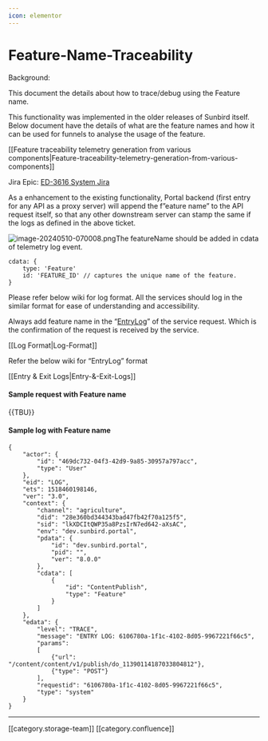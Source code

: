```yaml
---
icon: elementor
---
```


# Feature-Name-Traceability

Background:

This document the details about how to trace/debug using the Feature name.

This functionality was implemented in the older releases of Sunbird itself. Below document have the details of what are the feature names and how it can be used for funnels to analyse the usage of the feature.

\[\[Feature traceability telemetry generation from various components|Feature-traceability-telemetry-generation-from-various-components]]

Jira Epic: [ED-3616 System Jira](https://browse/ED-3616)

As a enhancement to the existing functionality, Portal backend (first entry for any API as a proxy server) will append the f”eature name” to the API request itself, so that any other downstream server can stamp the same if the logs as defined in the above ticket.

![image-20240510-070008.png](../../../../../.gitbook/assets/image-20240510-070008.png)The featureName should be added in cdata of telemetry log event.

```
cdata: {
    type: 'Feature'
    id: 'FEATURE_ID' // captures the unique name of the feature.
}
```

Please refer below wiki for log format. All the services should log in the similar format for ease of understanding and accessibility.

Always add feature name in the “[EntryLog](https://project-sunbird.atlassian.net/wiki/spaces/DEB/pages/1872396449/Entry+Exit+Logs)” of the service request. Which is the confirmation of the request is received by the service.

\[\[Log Format|Log-Format]]

Refer the below wiki for “EntryLog” format

\[\[Entry & Exit Logs|Entry-&-Exit-Logs]]

#### Sample request with Feature name

\{{TBU\}}

#### Sample log with Feature name

```
{
    "actor": { 
        "id": "469dc732-04f3-42d9-9a85-30957a797acc", 
        "type": "User" 
    },
    "eid": "LOG",
    "ets": 1518460198146,
    "ver": "3.0",
    "context": {
        "channel": "agriculture",
        "did": "28e360bd344343bad47fb42f70a125f5",
        "sid": "lkXDCItQWP35a8PzsIrN7ed642-aXsAC",
        "env": "dev.sunbird.portal",
        "pdata": {
            "id": "dev.sunbird.portal",
            "pid": "",
            "ver": "8.0.0"
        },
        "cdata": [
            {
                "id": "ContentPublish",
                "type": "Feature"
            }
        ]
    },
    "edata": {
        "level": "TRACE",
        "message": "ENTRY LOG: 6106780a-1f1c-4102-8d05-9967221f66c5",
        "params": 
        [   
            {"url": "/content/content/v1/publish/do_11390114187033804812"},
            {"type": "POST"}
        ],
        "requestid": "6106780a-1f1c-4102-8d05-9967221f66c5",
        "type": "system"
    } 
}
```

***

\[\[category.storage-team]] \[\[category.confluence]]

